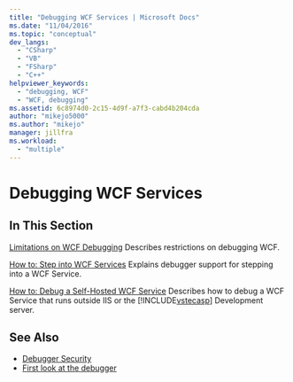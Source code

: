 ```yaml
---
title: "Debugging WCF Services | Microsoft Docs"
ms.date: "11/04/2016"
ms.topic: "conceptual"
dev_langs:
  - "CSharp"
  - "VB"
  - "FSharp"
  - "C++"
helpviewer_keywords:
  - "debugging, WCF"
  - "WCF, debugging"
ms.assetid: 6c8974d0-2c15-4d9f-a7f3-cabd4b204cda
author: "mikejo5000"
ms.author: "mikejo"
manager: jillfra
ms.workload:
  - "multiple"
---
```

# Debugging WCF Services
## In This Section
 [Limitations on WCF Debugging](../debugger/limitations-on-wcf-debugging.md)
 Describes restrictions on debugging WCF.

 [How to: Step into WCF Services](../debugger/how-to-step-into-wcf-services.md)
 Explains debugger support for stepping into a WCF Service.

 [How to: Debug a Self-Hosted WCF Service](../debugger/how-to-debug-a-self-hosted-wcf-service.md)
 Describes how to debug a WCF Service that runs outside IIS or the [!INCLUDE[vstecasp](../code-quality/includes/vstecasp_md.md)] Development server.

## See Also
- [Debugger Security](../debugger/debugger-security.md)
- [First look at the debugger](../debugger/debugger-feature-tour.md)